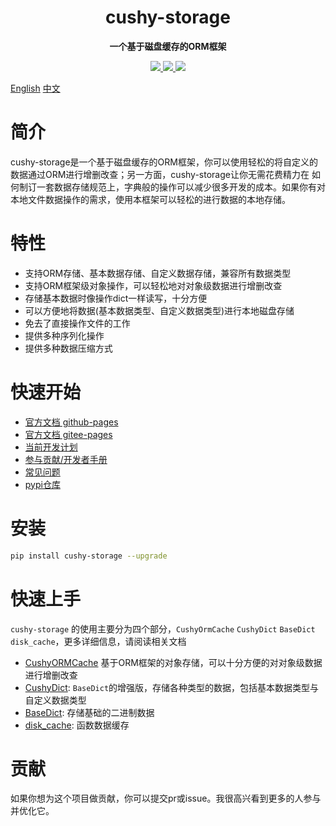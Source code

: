 <h1 align="center">
    cushy-storage
</h1>
<p align="center">
  <strong>一个基于磁盘缓存的ORM框架</strong>
</p>

<p align="center">
    <a target="_blank" href="">
        <img src="https://img.shields.io/badge/License-Apache%202.0-blue.svg?label=license" />
    </a>
    <a target="_blank" href=''>
        <img src="https://static.pepy.tech/personalized-badge/cushy-storage?period=total&units=international_system&left_color=grey&right_color=blue&left_text=Downloads/Total"/>
   </a>
    <a target="_blank" href=''>
        <img src="https://static.pepy.tech/personalized-badge/cushy-storage?period=month&units=international_system&left_color=grey&right_color=blue&left_text=Downloads/Week"/>
   </a>
</p>

[English](/README_en.md) [中文](/README.md)

# 简介

cushy-storage是一个基于磁盘缓存的ORM框架，你可以使用轻松的将自定义的数据通过ORM进行增删改查；另一方面，cushy-storage让你无需花费精力在
如何制订一套数据存储规范上，字典般的操作可以减少很多开发的成本。如果你有对本地文件数据操作的需求，使用本框架可以轻松的进行数据的本地存储。

# 特性

- 支持ORM存储、基本数据存储、自定义数据存储，兼容所有数据类型
- 支持ORM框架级对象操作，可以轻松地对对象级数据进行增删改查
- 存储基本数据时像操作dict一样读写，十分方便
- 可以方便地将数据(基本数据类型、自定义数据类型)进行本地磁盘存储
- 免去了直接操作文件的工作
- 提供多种序列化操作
- 提供多种数据压缩方式

# 快速开始

- [官方文档 github-pages](https://undertone0809.github.io/cushy-storage/#/)
- [官方文档 gitee-pages](https://zeeland.gitee.io/cushy-storage/#/)
- [当前开发计划](https://undertone0809.github.io/cushy-storage/#/plan)
- [参与贡献/开发者手册](https://undertone0809.github.io/cushy-storage/#/contribution)
- [常见问题](https://undertone0809.github.io/cushy-storage/#/qa)
- [pypi仓库](https://pypi.org/project/cushy-storage/)

# 安装

```bash
pip install cushy-storage --upgrade 
```

# 快速上手

`cushy-storage` 的使用主要分为四个部分，`CushyOrmCache` `CushyDict` `BaseDict` `disk_cache`，更多详细信息，请阅读相关文档

- [CushyORMCache](https://undertone0809.github.io/cushy-storage/#/cushy-orm-cache?id=cushyormcache)
  基于ORM框架的对象存储，可以十分方便的对对象级数据进行增删改查
- [CushyDict](https://undertone0809.github.io/cushy-storage/#/cushy-dict): `BaseDict`的增强版，存储各种类型的数据，包括基本数据类型与自定义数据类型
- [BaseDict](https://undertone0809.github.io/cushy-storage/#/base-dict): 存储基础的二进制数据
- [disk_cache](https://undertone0809.github.io/cushy-storage/#/disk-cache): 函数数据缓存

# 贡献

如果你想为这个项目做贡献，你可以提交pr或issue。我很高兴看到更多的人参与并优化它。
